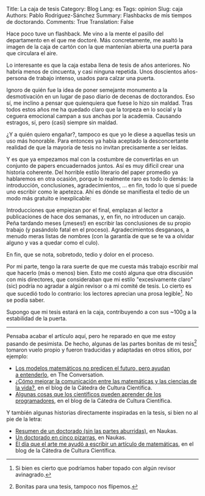 Title: La caja de tesis
Category: Blog
Lang: es
Tags: opinion
Slug: caja
Authors: Pablo Rodríguez-Sánchez
Summary: Flashbacks de mis tiempos de doctorando.
Comments: True
Translation: False

Hace poco tuve un flashback. Me vino a la mente el pasillo del departamento en el que me doctoré. Más concretamente, me asaltó la imagen de la caja de cartón con la que mantenían abierta una puerta para que circulara el aire. 

Lo interesante es que la caja estaba llena de tesis de años anteriores. No habría menos de cincuenta, y casi ninguna repetida. Unos doscientos años-persona de trabajo intenso, usados para calzar una puerta.

Ignoro de quién fue la idea de poner semejante monumento a la desmotivación en un lugar de paso diario de decenas de doctorandos. Eso sí, me inclino a pensar que quienquiera que fuese lo hizo sin maldad. Tras todos estos años me ha quedado claro que la torpeza en lo social y la ceguera emocional campan a sus anchas por la academia. Causando estragos, sí, pero (casi) siempre sin maldad.

¿Y a quién quiero engañar?, tampoco es que yo le diese a aquellas tesis un uso más honorable. Para entonces ya había aceptado la desconcertante realidad de que la mayoría de tesis no invitan precisamente a ser leídas.

Y es que ya empezamos mal con la costumbre de convertirlas en un conjunto de papers encuadernados juntos. Así es muy difícil crear una historia coherente. Del horrible estilo literario del paper promedio ya hablaremos en otra ocasión, porque lo realmente raro es todo lo demás: la introducción, conclusiones, agradecimientos, ... en fin, todo lo que sí puede uno escribir como le apetezca. Ahí es dónde se manifiesta el tedio de un modo más gratuito e inexplicable: 

Introducciones que empiezan por el final, emplazan al lector a publicaciones de hace dos semanas, y, en fin, no introducen un carajo. Peña tardando meses (¡meses!) en escribir las conclusiones de su propio trabajo (y pasándolo fatal en el proceso). Agradecimientos desganaos, a menudo meras listas de nombres (con la garantía de que se te va a olvidar alguno y vas a quedar como el culo).

En fin, que se nota, sobretodo, tedio y dolor en el proceso.

Por mi parte, tengo la rara suerte de que me cuesta más trabajo escribir mal que hacerlo (más o menos) bien. Esto me costó alguna que otra discusión con mis directores, que consideraban que mi estilo "excesivamente claro" (sic) podría no agradar a algún revisor o a mi comité de tesis. Lo cierto es que sucedió todo lo contrario: los lectores aprecian una prosa legible[^1]. No se podía saber.

Supongo que mi tesis estará en la caja, contribuyendo a con sus ~100g a la estabilidad de la puerta.

---

Pensaba acabar el artículo aquí, pero he reparado en que me estoy pasando de pesimista. De hecho, algunas de las partes bonitas de mi tesis[^2] tomaron vuelo propio y fueron traducidas y adaptadas en otros sitios, por ejemplo:

- [Los modelos matemáticos no predicen el futuro, pero ayudan a entenderlo](https://theconversation.com/los-modelos-matematicos-no-predicen-el-futuro-pero-ayudan-a-entenderlo-147299), en The Conversation.
- [¿Cómo mejorar la comunicación entre las matemáticas y las ciencias de la vida?](https://culturacientifica.com/2020/11/02/como-mejorar-la-comunicacion-entre-las-matematicas-y-las-ciencias-de-la-vida/), en el blog de la Cátedra de Cultura Científica.
- [Algunas cosas que los científicos pueden aprender de los programadores](https://culturacientifica.com/2018/05/18/algunas-cosas-que-los-cientificos-pueden-aprender-de-los-programadores/), en el blog de la Cátedra de Cultura Científica.

Y también algunas historias directamente inspiradas en la tesis, si bien no al pie de la letra:

- [Resumen de un doctorado (sin las partes aburridas)](https://fuga.naukas.com/2019/12/02/resumen-de-un-doctorado/), en Naukas.
- [Un doctorado en cinco pizarras](https://fuga.naukas.com/2021/03/03/un-doctorado-en-cinco-pizarras/), en Naukas.
- [El día que el arte me ayudó a escribir un artículo de matemáticas](https://culturacientifica.com/2021/03/07/el-dia-que-el-arte-me-ayudo-a-escribir-un-articulo-de-matematicas/?utm_source=feedburner&utm_medium=feed&utm_campaign=Feed%3A+CuadernoDeCulturaCientfica+%28Cuaderno+de+Cultura+Cient%C3%ADfica%29), en el blog de la Cátedra de Cultura Científica.

[^1]: Si bien es cierto que podríamos haber topado con algún revisor avinagrado.
[^2]: Bonitas para una tesis, tampoco nos flipemos.